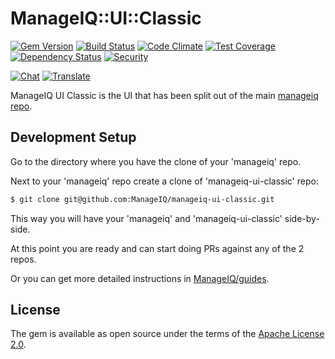 # ManageIQ::UI::Classic

[![Gem Version](https://badge.fury.io/rb/manageiq-ui-classic.svg)](http://badge.fury.io/rb/manageiq-ui-classic)
[![Build Status](https://travis-ci.org/ManageIQ/manageiq-ui-classic.svg?branch=gaprindashvili)](https://travis-ci.org/ManageIQ/manageiq-ui-classic)
[![Code Climate](https://codeclimate.com/github/ManageIQ/manageiq-ui-classic.svg)](https://codeclimate.com/github/ManageIQ/manageiq-ui-classic)
[![Test Coverage](https://codeclimate.com/github/ManageIQ/manageiq-ui-classic/badges/coverage.svg)](https://codeclimate.com/github/ManageIQ/manageiq-ui-classic/coverage)
[![Dependency Status](https://gemnasium.com/ManageIQ/manageiq-ui-classic.svg)](https://gemnasium.com/ManageIQ/manageiq-ui-classic)
[![Security](https://hakiri.io/github/ManageIQ/manageiq-ui-classic/gaprindashvili.svg)](https://hakiri.io/github/ManageIQ/manageiq-ui-classic/gaprindashvili)

[![Chat](https://badges.gitter.im/Join%20Chat.svg)](https://gitter.im/ManageIQ/manageiq/ui?utm_source=badge&utm_medium=badge&utm_campaign=pr-badge&utm_content=badge)
[![Translate](https://img.shields.io/badge/translate-zanata-blue.svg)](https://translate.zanata.org/zanata/project/view/manageiq-ui-classic)

ManageIQ UI Classic is the UI that has been split out of the main [manageiq repo](https://github.com/ManageIQ/manageiq).

## Development Setup

Go to the directory where you have the clone of your 'manageiq' repo.

Next to your 'manageiq' repo create a clone of 'manageiq-ui-classic' repo:

```bash
$ git clone git@github.com:ManageIQ/manageiq-ui-classic.git
```

This way you will have your 'manageiq' and 'manageiq-ui-classic' side-by-side.

At this point you are ready and can start doing PRs against any of the 2 repos.

Or you can get more detailed instructions in [ManageIQ/guides](https://github.com/ManageIQ/guides/blob/master/developer_setup/plugins.md).

## License

The gem is available as open source under the terms of the [Apache License 2.0](https://opensource.org/licenses/apache-2.0).
